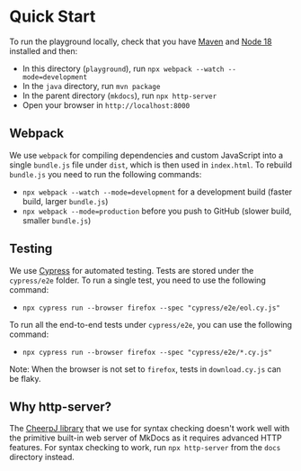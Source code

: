 # Quick Start

To run the playground locally, check that you have [Maven](https://maven.apache.org) and [Node 18](https://nodejs.org/en) installed and then:

- In this directory (`playground`), run `npx webpack --watch --mode=development`
- In the `java` directory, run `mvn package`
- In the parent directory (`mkdocs`), run `npx http-server`
- Open your browser in `http://localhost:8000`

## Webpack

We use `webpack` for compiling dependencies and custom JavaScript into a single `bundle.js` file under `dist`, which is then used in `index.html`. To rebuild `bundle.js` you need to run the following commands:

- `npx webpack --watch --mode=development` for a development build (faster build, larger `bundle.js`)
- `npx webpack --mode=production` before you push to GitHub (slower build, smaller `bundle.js`)

## Testing

We use [Cypress](https://cypress.io) for automated testing. Tests are stored under the `cypress/e2e` folder. To run a single test, you need to use the following command:

- `npx cypress run --browser firefox --spec "cypress/e2e/eol.cy.js"`

To run all the end-to-end tests under `cypress/e2e`, you can use the following command:

- `npx cypress run --browser firefox --spec "cypress/e2e/*.cy.js"`

Note: When the browser is not set to `firefox`, tests in `download.cy.js` can be flaky.

## Why http-server?

The [CheerpJ library](https://cheerpj.com) that we use for syntax checking doesn't work well with the primitive built-in web server of MkDocs as it requires advanced HTTP features. For syntax checking to work, run `npx http-server` from the `docs` directory instead.